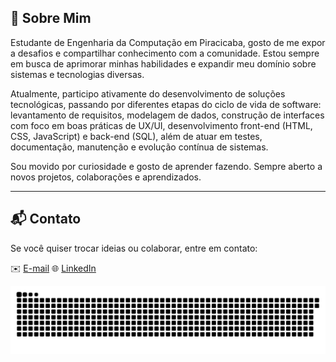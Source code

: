 ## 📌 Sobre Mim

Estudante de Engenharia da Computação em Piracicaba, gosto de me expor a desafios e compartilhar conhecimento com a comunidade. Estou sempre em busca de aprimorar minhas habilidades e expandir meu domínio sobre sistemas e tecnologias diversas.

Atualmente, participo ativamente do desenvolvimento de soluções tecnológicas, passando por diferentes etapas do ciclo de vida de software: levantamento de requisitos, modelagem de dados, construção de interfaces com foco em boas práticas de UX/UI, desenvolvimento front-end (HTML, CSS, JavaScript) e back-end (SQL), além de atuar em testes, documentação, manutenção e evolução contínua de sistemas.

Sou movido por curiosidade e gosto de aprender fazendo. Sempre aberto a novos projetos, colaborações e aprendizados.

---

## 📬 Contato
Se você quiser trocar ideias ou colaborar, entre em contato:

✉️ [E-mail](mailto:symonmantovani36@gmail.com)
🌐 [LinkedIn](https://www.linkedin.com/in/symon-mantovani/)

<picture>
  <source media="(prefers-color-scheme: dark)" srcset="https://github.com/ZimoMantovani/ZimoMantovani/blob/output/github-contribution-grid-snake-dark.svg">
  <source media="(prefers-color-scheme: light)" srcset="https://github.com/ZimoMantovani/ZimoMantovani/blob/output/github-contribution-grid-snake.svg">
  <img alt="github contribution grid snake animation" src="https://github.com/ZimoMantovani/ZimoMantovani/blob/output/github-contribution-grid-snake.svg">
</picture>
